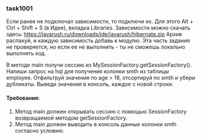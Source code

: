 
### task1001

Если ранее не подключал зависимости, то подключи их. Для этого Alt + Ctrl + Shift + S (в Идее), вкладка Libraries.
Зависимости можно скачать здесь: https://javarush.ru/downloads/ide/javarush/hibernate.zip
Архив распакуй, и каждую зависимость добавь к модулю.
Эта часть задания не проверяется, но если ее не выполнить - ты не сможешь локально выполнять код.

В методе main получи сессию из MySessionFactory.getSessionFactory().
Напиши запрос на hql для получения колонки smth из таблицы employee.
Отфильтруй значения по age &gt; 18, отсортируй по smth и убери дубликаты.
Выведи значения в консоль, каждое с новой строки.


#### Требования:
1.	Метод main должен открывать сессию с помощью SessionFactory возвращаемой методом getSessionFactory.
2.	Метод main должен выводить в консоль данные колонки smth согласно условию.
